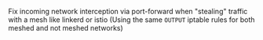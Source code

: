 Fix incoming network interception via port-forward when "stealing" traffic with a mesh like linkerd or istio (Using the same `OUTPUT` iptable rules for both meshed and not meshed networks)
